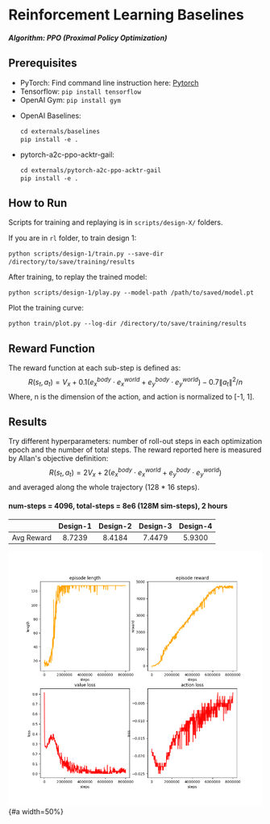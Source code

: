 # Reinforcement Learning Baselines

##### Algorithm: PPO (Proximal Policy Optimization)



## Prerequisites

- PyTorch: Find command line instruction here: [Pytorch](https://pytorch.org/get-started/locally/)
- Tensorflow: `pip install tensorflow`
- OpenAI Gym:  `pip install gym`

* OpenAI Baselines:

  ```
  cd externals/baselines
  pip install -e .
  ```

* pytorch-a2c-ppo-acktr-gail:

  ```
  cd externals/pytorch-a2c-ppo-acktr-gail
  pip install -e .
  ```



## How to Run

Scripts for training and replaying is in `scripts/design-X/` folders.

If you are in `rl` folder, to train design 1:

```
python scripts/design-1/train.py --save-dir /directory/to/save/training/results
```

After training, to replay the trained model:

```
python scripts/design-1/play.py --model-path /path/to/saved/model.pt
```

Plot the training curve:

```
python train/plot.py --log-dir /directory/to/save/training/results
```



## Reward Function

The reward function at each sub-step is defined as:
$$
R(s_t, a_t)=V_x+0.1 (e_x^{body}\cdot e_x^{world}+e_y^{body}\cdot e_y^{world})-0.7\|a_t\|^2 / n
$$
Where, n is the dimension of the action, and action is normalized to [-1, 1].



## Results

Try different hyperparameters: number of roll-out steps in each optimization epoch and the number of total steps. The reward reported here is measured by Allan's objective definition:
$$
R(s_t, a_t)=2V_x+2(e_x^{body}\cdot e_x^{world}+e_y^{body}\cdot e_y^{world})
$$
and averaged along the whole trajectory (128 * 16 steps).

#### num-steps = 4096, total-steps = 8e6 (128M sim-steps), 2 hours

|            | Design-1 | Design-2 | Design-3 | Design-4 |
| :--------- | :------: | :------: | :------: | :------: |
| Avg Reward |  8.7239  |  8.4184  |  7.4479  |  5.9300  |

![design-1](report/images/4096-8M/design-1.png){#a width=50%}







 





